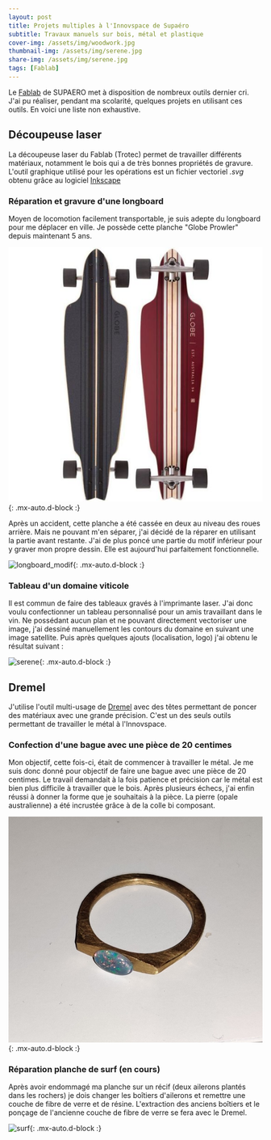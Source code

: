 ```yaml
---
layout: post
title: Projets multiples à l'Innovspace de Supaéro
subtitle: Travaux manuels sur bois, métal et plastique
cover-img: /assets/img/woodwork.jpg
thumbnail-img: /assets/img/serene.jpg
share-img: /assets/img/serene.jpg
tags: [Fablab]
---
```


Le [Fablab](https://fablab-manager.isae.fr/) de SUPAERO met à disposition de nombreux outils dernier cri.
J'ai pu réaliser, pendant ma scolarité, quelques projets en utilisant ces outils. En voici une liste non exhaustive.

##  Découpeuse laser

La découpeuse laser du Fablab (Trotec) permet de travailler différents matériaux, notamment le bois qui a de très bonnes propriétés de gravure.
L'outil graphique utilisé pour les opérations est un fichier vectoriel *.svg* obtenu grâce au logiciel [Inkscape](https://inkscape.org/fr/)

### Réparation et gravure d'une longboard

Moyen de locomotion facilement transportable, je suis adepte du longboard pour me déplacer en ville.
Je possède cette planche "Globe Prowler" depuis maintenant 5 ans.

![longboard_original](../assets/img/longboard_original.jpg){: .mx-auto.d-block :}

Après un accident, cette planche a été cassée en deux au niveau des roues arrière.
Mais ne pouvant m'en séparer, j'ai décidé de la réparer en utilisant la partie avant restante.
J'ai de plus poncé une partie du motif inférieur pour y graver mon propre dessin. Elle est aujourd'hui parfaitement fonctionnelle.

![longboard_modif](../assets/img/longboard_modif.png){: .mx-auto.d-block :}

### Tableau d'un domaine viticole

Il est commun de faire des tableaux gravés à l'imprimante laser.
J'ai donc voulu confectionner un tableau personnalisé pour un amis travaillant dans le vin.
Ne possédant aucun plan et ne pouvant directement vectoriser une image, j'ai dessiné manuellement les contours du domaine en suivant une image satellite.
Puis après quelques ajouts (localisation, logo) j'ai obtenu le résultat suivant :

![serene](../assets/img/serene.jpg){: .mx-auto.d-block :}

## Dremel

J'utilise l'outil multi-usage de [Dremel](https://www.dremel.com/fr/fr) avec des têtes permettant de poncer des matériaux avec une grande précision.
C'est un des seuls outils permettant de travailler le métal à l'Innovspace.

### Confection d'une bague avec une pièce de 20 centimes

Mon objectif, cette fois-ci, était de commencer à travailler le métal.
Je me suis donc donné pour objectif de faire une bague avec une pièce de 20 centimes.
Le travail demandait à la fois patience et précision car le métal est bien plus difficile à travailler que le bois.
Après plusieurs échecs, j'ai enfin réussi à donner la forme que je souhaitais à la pièce.
La pierre (opale australienne) a été incrustée grâce à de la colle bi composant.

![bague](../assets/img/bague.jpg){: .mx-auto.d-block :}

### Réparation planche de surf (en cours)

Après avoir endommagé ma planche sur un récif (deux ailerons plantés dans les rochers) je dois changer les boîtiers d'ailerons et remettre une couche de fibre de verre et de résine.
L'extraction des anciens boîtiers et le ponçage de l'ancienne couche de fibre de verre se fera avec le Dremel.

![surf](../assets/img/surf.jpg){: .mx-auto.d-block :}
